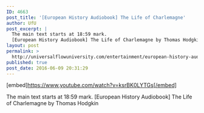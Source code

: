```yaml
---
ID: 4663
post_title: '[European History Audiobook] The Life of Charlemagne'
author: UfU
post_excerpt: |
  The main text starts at 18:59 mark.
  [European History Audiobook] The Life of Charlemagne by Thomas Hodgkin
layout: post
permalink: >
  http://universalflowuniversity.com/entertainment/european-history-audiobook-the-life-of-charlemagne/
published: true
post_date: 2016-06-09 20:31:29
---
```

[embed]https://www.youtube.com/watch?v=ksrBK0LYTGs[/embed]<br>
<p>The main text starts at 18:59 mark.
[European History Audiobook] The Life of Charlemagne by Thomas Hodgkin</p>